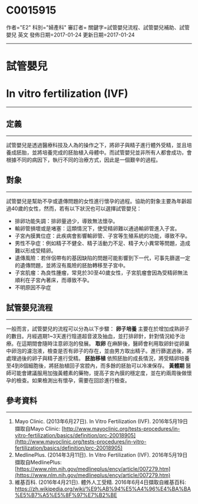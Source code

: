 # C0015915
作者="E2"
科別="婦產科"
審訂者=
關鍵字=試管嬰兒流程、試管嬰兒補助、試管嬰兒 英文
發佈日期=2017-01-24
更新日期=2017-01-24

----------
# 試管嬰兒 
# In vitro fertilization (IVF)
----------
## 定義
----------

試管嬰兒是透過醫療科技及人為的操作之下，將卵子與精子進行體外受精，並且培養成胚胎，並將培養完成的胚胎植入母體中。而試管嬰兒並非所有人都會成功，會根據不同的病因下，執行不同的治療方式，因此是一個艱辛的過程。 

## 對象
----------

試管嬰兒是幫助不孕或遺傳問題的女性進行懷孕的過程。協助的對象主要為年齡超過40歲的女性，然而，若有以下狀況也可以選擇試管嬰兒：

- 排卵功能失調：排卵量過少，導致無法懷孕。
- 輸卵管損壞或是堵塞：這類情況下，使受精卵難以通過輸卵管進入子宮。
- 子宮內膜異位症：此疾病會影響輸卵管、子宮等生殖系統的功能，導致不孕。
- 男性不孕症：例如精子不健全、精子活動力不足、精子大小異常等問題，造成難以形成受精卵。
- 遺傳風險：若伴侶帶有的基因缺陷的問題可能影響到下一代，可事先篩選一定的遺傳問題，並將沒有風險的胚胎轉移至子宮中。
- 子宮肌瘤：為良性腫瘤，常見於30至40歲女性，子宮肌瘤會因為受精卵無法順利在子宮內著床，而導致不孕。
- 不明原因不孕症 
## 試管嬰兒流程
----------

一般而言，試管嬰兒的流程可以分為以下步驟：
**卵子培養**
主要在於增加成熟卵子的數目。月經週期1~3天進行陰道超音波及抽血，並打排卵針，針對情況給予治療。在這期間會隨時注意卵泡的發展。
**取卵**
在麻醉後，醫師會利用取卵針從卵巢中卵泡的濾泡液，檢查是否有卵子的存在，並由男方取出精子。進行篩選過後，將處理過後的卵子與精子進行受精。
**胚胎移植**
依照胚胎的成長情況，將受精卵培養至4到8個細胞後，將胚胎植回子宮腔內，而多餘的胚胎可以冷凍保存。
**黃體期**
醫師可能會建議服用加強黃體素的藥物，提高子宮內膜的穩定度，並在約兩周後做懷孕的檢查。如果檢測出有懷孕，需要在回診進行檢查。 

## 參考資料
----------
1. Mayo Clinic. (2013年6月27日). In Vitro Fertilization (IVF). 2016年5月19日擷取自Mayo Clinic:
  [http://www.mayoclinic.org/tests-procedures/in-vitro-fertilization/basics/definition/prc-20018905](http://www.mayoclinic.org/tests-procedures/in-vitro-fertilization/basics/definition/prc-20018905)
2. MedlinePlus. (2014年3月11日). In Vitro Fertilization (IVF). 2016年5月19日擷取自MedlinePlus:
  [https://www.nlm.nih.gov/medlineplus/ency/article/007279.htm](https://www.nlm.nih.gov/medlineplus/ency/article/007279.htm)
3. 維基百科. (2016年4月21日). 體外人工受精. 2016年6月4日擷取自維基百科:
  https://zh.wikipedia.org/wiki/%E9%AB%94%E5%A4%96%E4%BA%BA%E5%B7%A5%E5%8F%97%E7%B2%BE

